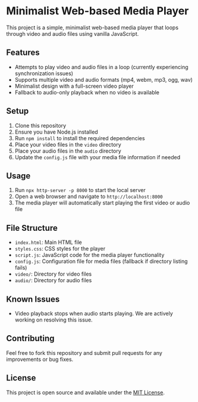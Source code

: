 # Minimalist Web-based Media Player

This project is a simple, minimalist web-based media player that loops through video and audio files using vanilla JavaScript.

## Features

- Attempts to play video and audio files in a loop (currently experiencing synchronization issues)
- Supports multiple video and audio formats (mp4, webm, mp3, ogg, wav)
- Minimalist design with a full-screen video player
- Fallback to audio-only playback when no video is available

## Setup

1. Clone this repository
2. Ensure you have Node.js installed
3. Run `npm install` to install the required dependencies
4. Place your video files in the `video` directory
5. Place your audio files in the `audio` directory
6. Update the `config.js` file with your media file information if needed

## Usage

1. Run `npx http-server -p 8000` to start the local server
2. Open a web browser and navigate to `http://localhost:8000`
3. The media player will automatically start playing the first video or audio file

## File Structure

- `index.html`: Main HTML file
- `styles.css`: CSS styles for the player
- `script.js`: JavaScript code for the media player functionality
- `config.js`: Configuration file for media files (fallback if directory listing fails)
- `video/`: Directory for video files
- `audio/`: Directory for audio files

## Known Issues

- Video playback stops when audio starts playing. We are actively working on resolving this issue.

## Contributing

Feel free to fork this repository and submit pull requests for any improvements or bug fixes.

## License

This project is open source and available under the [MIT License](LICENSE).
